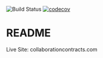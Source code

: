![Build Status](https://travis-ci.org/plasticity-dev/collaboration-contracts.svg?branch=master)
[![codecov](https://codecov.io/gh/plasticity-dev/collaboration-contracts/branch/master/graph/badge.svg)](https://codecov.io/gh/plasticity-dev/collaboration-contracts)

# README

Live Site: collaborationcontracts.com
